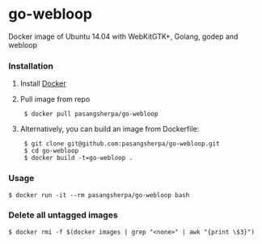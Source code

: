 # go-webloop
Docker image of Ubuntu 14.04 with WebKitGTK+, Golang, godep and webloop

### Installation

1. Install [Docker](https://www.docker.com/)

2. Pull image from repo 

		$ docker pull pasangsherpa/go-webloop

3. Alternatively, you can build an image from Dockerfile: 
    
		$ git clone git@github.com:pasangsherpa/go-webloop.git
		$ cd go-webloop
		$ docker build -t=go-webloop .


### Usage
	$ docker run -it --rm pasangsherpa/go-webloop bash

### Delete all untagged images
	$ docker rmi -f $(docker images | grep "<none>" | awk "{print \$3}")
